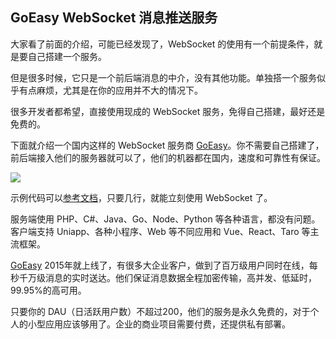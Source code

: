 ## GoEasy WebSocket 消息推送服务

大家看了前面的介绍，可能已经发现了，WebSocket 的使用有一个前提条件，就是要自己搭建一个服务。

但是很多时候，它只是一个前后端消息的中介，没有其他功能。单独搭一个服务似乎有点麻烦，尤其是在你的应用并不大的情况下。

很多开发者都希望，直接使用现成的 WebSocket 服务，免得自己搭建，最好还是免费的。

下面就介绍一个国内这样的 WebSocket 服务商 [GoEasy](https://www.goeasy.io/cn/websocket.html?s=ryf)。你不需要自己搭建了，前后端接入他们的服务器就可以了，他们的机器都在国内，速度和可靠性有保证。

![](https://cdn.beekka.com/blogimg/asset/202305/bg2023051102.webp)

示例代码可以[参考文档](https://docs.goeasy.io/2.x/pubsub/get-start?s=ryf)，只要几行，就能立刻使用 WebSocket 了。

服务端使用 PHP、C#、Java、Go、Node、Python 等各种语言，都没有问题。客户端支持 Uniapp、各种小程序、Web 等不同应用和 Vue、React、Taro 等主流框架。

[GoEasy](https://www.goeasy.io/cn/websocket.html?s=ryf) 2015年就上线了，有很多大企业客户，做到了百万级用户同时在线，每秒千万级消息的实时送达。他们保证消息数据全程加密传输，高并发、低延时，99.95%的高可用。

只要你的 DAU（日活跃用户数）不超过200，他们的服务是永久免费的，对于个人的小型应用应该够用了。企业的商业项目需要付费，还提供私有部署。
